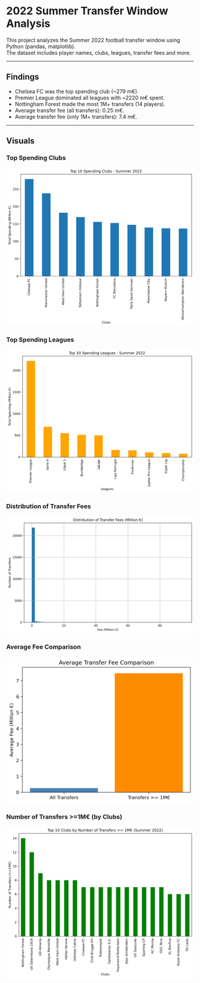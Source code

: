 # 2022 Summer Transfer Window Analysis

This project analyzes the Summer 2022 football transfer window using Python (pandas, matplotlib).  
The dataset includes player names, clubs, leagues, transfer fees and more.

---

## Findings
- Chelsea FC was the top spending club (~279 m€).
- Premier League dominated all leagues with ~2220 m€ spent.
- Nottingham Forest made the most 1M+ transfers (14 players).
- Average transfer fee (all transfers): 0.25 m€.
- Average transfer fee (only 1M+ transfers): 7.4 m€.

---

## Visuals
### Top Spending Clubs
![Top Clubs](visuals/top10_clubs.png)

### Top Spending Leagues
![Top Leagues](visuals/top10_leagues.png)

### Distribution of Transfer Fees
![Distribution](visuals/dist_of_fee.png)

### Average Fee Comparison
![Average Fee](visuals/average_fee.png)

### Number of Transfers >=1M€ (by Clubs)
![Clubs by Number of Transfers](visuals/top10_clubs_by_number.png)

